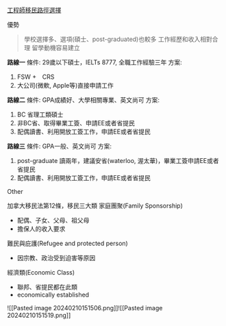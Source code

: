 [工程師移民路徑選擇](https://www.youtube.com/watch?v=7ChMDkdC8sw&list=PLGMrzTnCOjdRXjE9pQkYrN9sKRCYZJGoQ&index=7)

優勢
> 學校選擇多、選項(碩士、post-graduated)也較多
> 工作經歷和收入相對合理
> 留學動機容易建立

**路線一**
條件: 29歲以下碩士，IELTs 8777, 全職工作經驗三年
方案: 
1. FSW +　CRS 
2. 大公司(微軟, Apple等)直接申請工作

**路線二**
條件: GPA成績好、大學相關專業、英文尚可
方案: 
1. BC 省理工類碩士
2. 非BC省、取得畢業工簽、申請EE或者省提民
3. 配偶讀書、利用開放工簽工作，申請EE或者省提民

**路線三**
條件: GPA一般、英文尚可
方案: 
1. post-graduate 讀兩年，建議安省(waterloo, 渥太華)，畢業工簽申請EE或者省提民
2. 配偶讀書、利用開放工簽工作，申請EE或者省提民

 




Other 

加拿大移民法第12條，移民三大類
家庭團聚(Family Sponsorship)
- 配偶、子女、父母、祖父母
- 擔保人的收入要求

難民與庇護(Refugee and protected person)
- 因宗教、政治受到迫害等原因

經濟類(Economic Class)
- 聯邦、省提民都在此類
- economically established











![[Pasted image 20240210151506.png]]![[Pasted image 20240210151519.png]]